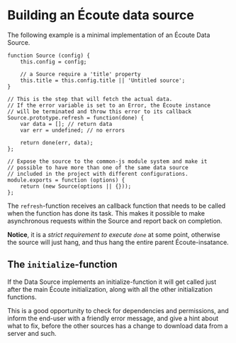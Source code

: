 # Building an Écoute data source
The following example is a minimal implementation of an Écoute Data Source.

    function Source (config) {
        this.config = config;

        // a Source require a 'title' property
        this.title = this.config.title || 'Untitled source';
    }

    // This is the step that will fetch the actual data.
    // If the error variable is set to an Error, the Écoute instance
    // will be terminated and throw this error to its callback
    Source.prototype.refresh = function(done) {
        var data = []; // return data
        var err = undefined; // no errors

        return done(err, data);
    };

    // Expose the source to the common-js module system and make it
    // possible to have more than one of the same data source
    // included in the project with different configurations.
    module.exports = function (options) {
        return (new Source(options || {}));
    };

The `refresh`-function receives an callback function that needs to be called when the function has done its task. This makes it possible to make asynchronous requests within the Source and report back on completion.

**Notice**, it is a *strict requirement to execute `done`* at some point, otherwise the source will just hang, and thus hang the entire parent Écoute-insatance.


## The `initialize`-function
If the Data Source implements an initialize-function it will get called just after the main Écoute initialization, along with all the other initialization functions.

This is a good opportunity to check for dependencies and permissions, and inform the end-user with a friendly error message, and give a hint about what to fix, before the other sources has a change to download data from a server and such.
